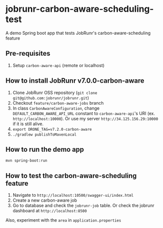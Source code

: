 # jobrunr-carbon-aware-scheduling-test

A demo Spring boot app that tests JobRunr's carbon-aware-scheduling feature

## Pre-requisites

1. Setup `carbon-aware-api` (remote or localhost)

## How to install JobRunr v7.0.0-carbon-aware

1. Clone JobRunr OSS repository (`git clone git@github.com:jobrunr/jobrunr.git`)
2. Checkout `feature/carbon-aware-jobs` branch
3. In class `CarbonAwareConfiguration`, change `DEFAULT_CARBON_AWARE_API_URL` constant to `carbon-aware-api`'s URI (ex. `http://localhost:10000`). Or use my server `http://34.125.156.29:10000` if it is still alive.
4. `export DRONE_TAG=v7.2.0-carbon-aware`
5. `./gradlew publishToMavenLocal`


## How to run the demo app

`mvn spring-boot:run`

## How to test the carbon-aware-scheduling feature

1. Navigate to `http://localhost:10500/swagger-ui/index.html`
2. Create a new carbon-aware job
3. Go to database and check the `jobrunr-job` table. Or check the jobrunr dashboard at `http://localhost:8500`


Also, experiment with the `area` in `application.properties`
